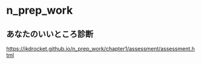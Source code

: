 # n_prep_work

## あなたのいいところ診断
https://ikdrocket.github.io/n_prep_work/chapter1/assessment/assessment.html
